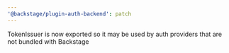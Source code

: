 ```yaml
---
'@backstage/plugin-auth-backend': patch
---
```


TokenIssuer is now exported so it may be used by auth providers that are not bundled with Backstage
